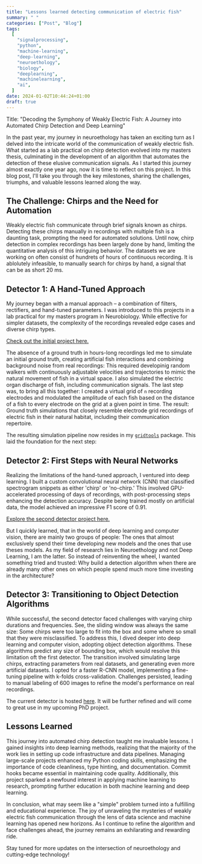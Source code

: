 ```yaml
---
title: "Lessons learned detecting communication of electric fish"
summary: " "
categories: ["Post", "Blog"]
tags:
  [
    "signalprocessing",
    "python",
    "machine-learning",
    "deep-learning",
    "neuroethology",
    "biology",
    "deeplearning",
    "machinelearning",
    "ai",
  ]
date: 2024-01-02T10:44:24+01:00
draft: true
---
```


Title: "Decoding the Symphony of Weakly Electric Fish: A Journey into Automated
Chirp Detection and Deep Learning"

In the past year, my journey in neuroethology has taken an exciting turn as I
delved into the intricate world of the communication of weakly electric fish.
What started as a lab practical on chirp detection evolved into my masters
thesis, culminating in the development of an algorithm that automates the
detection of these elusive communication signals. As I started this journey
almost exactly one year ago, now it is time to reflect on this project. In this
blog post, I'll take you through the key milestones, sharing the challenges,
triumphs, and valuable lessons learned along the way.

## The Challenge: Chirps and the Need for Automation

Weakly electric fish communicate through brief signals known as chirps.
Detecting these chirps manually in recordings with multiple fish is a daunting
task, prompting the need for automated solutions. Until now, chirp detection in
complex recordings has been largely done by hand, limiting the quantitative
analysis of this intriguing behavior. The datasets we are working on often
consist of hundrets of hours of continuous recording. It is ablolutely
infeasible, to manually search for chirps by hand, a signal that can be as
short 20 ms.

## Detector 1: A Hand-Tuned Approach

My journey began with a manual approach – a combination of filters, rectifiers,
and hand-tuned parameters. I was introduced to this projects in a lab practical
for my masters program in Neurobiology. While effective for simpler datasets,
the complexity of the recordings revealed edge cases and diverse chirp types.

[Check out the initial project
here.](https://github.com/weygoldt/gp-chirpdetector)

The absence of a ground truth in hours-long recordings led me to simulate an
initial ground truth, creating artificial fish interactions and combining
background noise from real recordings: This required developinig random walkers
with continuously adjustable velocities and trajectories to mimic the natural
movement of fish in a virtual space. I also simulated the electric organ
discharge of fish, including communication signals. The last step was, to bring
all this together: I created a virtual grid of `n` recording electrodes and
modulated the amplitude of each fish based on the distance of a fish to every
electrode on the grid at a given point in time. The result: Ground truth
simulations that closely resemble electrode grid recordings of electric fish in
their natural habitat, including their communication repertoire.

The resulting simulation pipeline now resides in my
[`gridtools`](https://github.com/weygoldt/gridtools) package. This laid the
foundation for the next step:

## Detector 2: First Steps with Neural Networks

Realizing the limitations of the hand-tuned approach, I ventured into deep
learning. I built a custom convolutional neural network (CNN) that classified
spectrogram snippets as either 'chirp' or 'no-chirp.' This involved
GPU-accelerated processing of days of recordings, with post-processing steps
enhancing the detection accuracy. Despite being trained mostly on artificial
data, the model achieved an impressive F1 score of 0.91.

[Explore the second detector project
here.](https://github.com/weygoldt/cnn-chirpdetector)

But I quickly learned, that in the world of deep learning and computer vision,
there are mainly two groups of people: The ones that almost exclusively spend
their time developing new models and the ones that use theses models. As my
field of research lies in Neuroethology and not Deep Learning, I am the latter.
So instead of reinventing the wheel, I wanted something tried and trusted: Why
build a detection algorithm when there are already many other ones on which people
spend much more time investing in the architecture?

## Detector 3: Transitioning to Object Detection Algorithms

While successful, the second detector faced challenges with varying chirp
durations and frequencies. See, the sliding window was always the same size:
Some chirps were too large to fit into the box and some where so small that
they were misclassified. To address this, I dived deeper into deep learning and
computer vision, adopting object detection algorithms. These algorithms predict
any size of bounding box, which would resolve this limitation oft the first
detector. The transition involved simulating large chirps, extracting
parameters from real datasets, and generating even more artificial datasets. I
opted for a faster R-CNN model, implementing a fine-tuning pipeline with
k-folds cross-validation. Challenges persisted, leading to manual labeling of
600 images to refine the model's performance on real recordings.

The current detector is hosted
[here](https://github.com/weygoldt/chirpdetector). It will be further refined
and will come to great use in my upcoming PhD project.

## Lessons Learned

This journey into automated chirp detection taught me invaluable lessons. I
gained insights into deep learning methods, realizing that the majority of the
work lies in setting up code infrastructure and data pipelines. Managing
large-scale projects enhanced my Python coding skills, emphasizing the
importance of code cleanliness, type hinting, and documentation. Commit hooks
became essential in maintaining code quality. Additionally, this project
sparked a newfound interest in applying machine learning to research, prompting
further education in both machine learning and deep learning.

In conclusion, what may seem like a "simple" problem turned into a fulfilling
and educational experience. The joy of unraveling the mysteries of weakly
electric fish communication through the lens of data science and machine
learning has opened new horizons. As I continue to refine the algorithm and
face challenges ahead, the journey remains an exhilarating and rewarding ride.

Stay tuned for more updates on the intersection of neuroethology and
cutting-edge technology!
